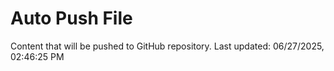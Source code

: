# Auto Push File

Content that will be pushed to GitHub repository.
Last updated: 06/27/2025, 02:46:25 PM